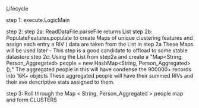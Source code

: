 Lifecycle


step 1: execute.LogicMain

step 2:
	step 2a: ReadDataFile.parseFile returns List<SingleRecord>
	step 2b: PopulateFeatures.populate to create Maps of unique clustering features and assign each entry a RIV ( 		data are taken 		from the List<SingleRecord> in step 2a 
		These Maps will be used later - This step is a good candidate to offload to some stable datastore
	step 2c: Using the List<SingleRecord> from step2a and create a 
		"Map<String, Person_Aggregated> people = new HashMap<String, Person_Aggregated>();"
		The aggregated people in this will have condense the 900000+ records into 16K+ objects
		These aggregated people will have their summed RIVs and their ave descriptive stats assigned to them.
		
 
		
step 3: Roll through the Map < String, Person_Aggregated > people map and form CLUSTERS


	
